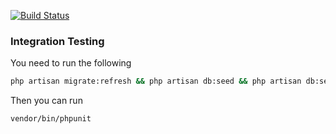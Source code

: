 [![Build Status](https://travis-ci.org/Adam2Marsh/giantbomb_downloader.svg?branch=gbd_vue)](https://travis-ci.org/Adam2Marsh/giantbomb_downloader)

### Integration Testing
You need to run the following

```bash
php artisan migrate:refresh && php artisan db:seed && php artisan db:seed --class CreateTestDataForTestsSeeder
```

Then you can run

```bash
vendor/bin/phpunit
```